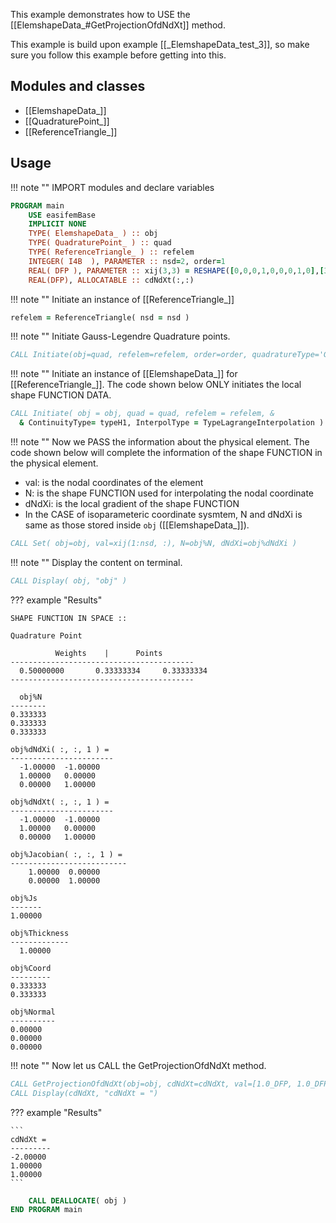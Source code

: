 This example demonstrates how to USE the [[ElemshapeData_#GetProjectionOfdNdXt]] method.

This example is build upon example [[_ElemshapeData_test_3]], so make sure you follow this example before getting into this.

## Modules and classes

- [[ElemshapeData_]]
- [[QuadraturePoint_]]
- [[ReferenceTriangle_]]

## Usage

!!! note ""
IMPORT modules and declare variables

```fortran
PROGRAM main
    USE easifemBase
    IMPLICIT NONE
    TYPE( ElemshapeData_ ) :: obj
    TYPE( QuadraturePoint_ ) :: quad
    TYPE( ReferenceTriangle_ ) :: refelem
    INTEGER( I4B  ), PARAMETER :: nsd=2, order=1
    REAL( DFP ), PARAMETER :: xij(3,3) = RESHAPE([0,0,0,1,0,0,0,1,0],[3,3])
    REAL(DFP), ALLOCATABLE :: cdNdXt(:,:)
```

!!! note ""
Initiate an instance of [[ReferenceTriangle_]]

```fortran
refelem = ReferenceTriangle( nsd = nsd )
```

!!! note ""
Initiate Gauss-Legendre Quadrature points.

```fortran
CALL Initiate(obj=quad, refelem=refelem, order=order, quadratureType='GaussLegendre')
```

!!! note ""
Initiate an instance of [[ElemshapeData_]] for [[ReferenceTriangle_]]. The code shown below ONLY initiates the local shape FUNCTION DATA.

```fortran
CALL Initiate( obj = obj, quad = quad, refelem = refelem, &
  & ContinuityType= typeH1, InterpolType = TypeLagrangeInterpolation )
```

!!! note ""
Now we PASS the information about the physical element. The code shown below will complete the information of the shape FUNCTION in the physical element.

- val: is the nodal coordinates of the element
- N: is the shape FUNCTION used for interpolating the nodal coordinate
- dNdXi: is the local gradient of the shape FUNCTION
- In the CASE of isoparameteric coordinate sysmtem, N and dNdXi is same as those stored inside `obj` ([[ElemshapeData_]]).

```fortran
CALL Set( obj=obj, val=xij(1:nsd, :), N=obj%N, dNdXi=obj%dNdXi )
```

!!! note ""
Display the content on terminal.

```fortran
CALL Display( obj, "obj" )
```

??? example "Results"

    SHAPE FUNCTION IN SPACE ::

    Quadrature Point

              Weights    |      Points
    -----------------------------------------
      0.50000000       0.33333334     0.33333334
    -----------------------------------------

      obj%N
    --------
    0.333333
    0.333333
    0.333333

    obj%dNdXi( :, :, 1 ) =
    -----------------------
      -1.00000  -1.00000
      1.00000   0.00000
      0.00000   1.00000

    obj%dNdXt( :, :, 1 ) =
    -----------------------
      -1.00000  -1.00000
      1.00000   0.00000
      0.00000   1.00000

    obj%Jacobian( :, :, 1 ) =
    --------------------------
        1.00000  0.00000
        0.00000  1.00000

    obj%Js
    -------
    1.00000

    obj%Thickness
    -------------
      1.00000

    obj%Coord
    ---------
    0.333333
    0.333333

    obj%Normal
    ----------
    0.00000
    0.00000
    0.00000

!!! note ""
Now let us CALL the GetProjectionOfdNdXt method.

```fortran
CALL GetProjectionOfdNdXt(obj=obj, cdNdXt=cdNdXt, val=[1.0_DFP, 1.0_DFP])
CALL Display(cdNdXt, "cdNdXt = ")
```

??? example "Results"

    ```
    cdNdXt =
    ---------
    -2.00000
    1.00000
    1.00000
    ```

```fortran
    CALL DEALLOCATE( obj )
END PROGRAM main
```
